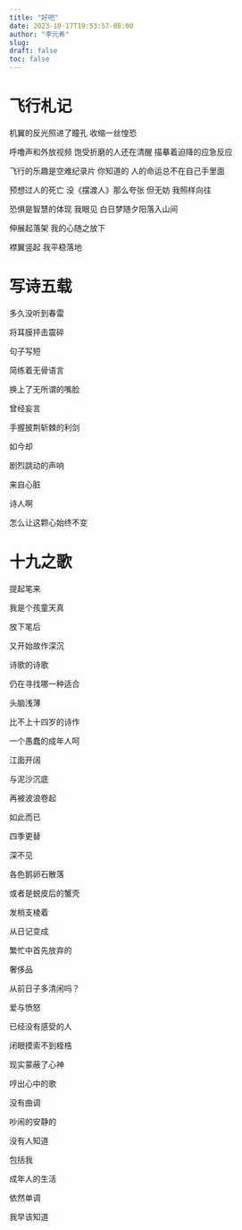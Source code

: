 ```yaml
---
title: "好吧"
date: 2023-10-17T19:53:57-08:00
author: "李元希"
slug:
draft: false
toc: false
---
```



# 飞行札记



机翼的反光照进了瞳孔
收缩一丝惶恐

呼噜声和外放视频
饱受折磨的人还在清醒
描摹着迫降的应急反应

飞行的乐趣是空难纪录片
你知道的
人的命运总不在自己手里面

预想过人的死亡
没《摆渡人》那么夸张
但无妨
我照样向往

恐惧是智慧的体现
我眼见
白日梦随夕阳落入山间

伸展起落架
我的心随之放下

襟翼竖起
我平稳落地

# 写诗五载



多久没听到春雷

将耳膜抨击震碎



句子写短

简练着无骨语言

换上了无所谓的嘴脸



曾经妄言

手握披荆斩棘的利剑

如今却



剧烈跳动的声响

来自心脏



诗人啊

怎么让这颗心始终不变


# 十九之歌



提起笔来

我是个孩童天真

放下笔后

又开始故作深沉



诗歌的诗歌

仍在寻找哪一种适合

头脑浅薄

比不上十四岁的诗作

一个愚蠢的成年人呵



江面开阔

与泥沙沉底

再被波浪卷起

如此而已

四季更替



深不见

各色鹅卵石散落

或者是蜕皮后的蟹壳

发梢支棱着



从日记变成

繁忙中首先放弃的

奢侈品

从前日子多清闲吗？



爱与愤怒

已经没有感受的人

闭眼摸索不到桎梏

现实蒙蔽了心神



哼出心中的歌

没有曲调

吵闹的安静的

没有人知道

包括我



成年人的生活

依然单调

我早该知道
